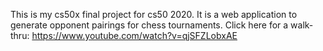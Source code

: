 This is my cs50x final project for cs50 2020. It is a web application to generate opponent pairings for chess tournaments. Click here for a walk-thru: https://www.youtube.com/watch?v=qjSFZLobxAE

